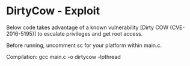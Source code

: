 # DirtyCow - Exploit

Below code takes advantage of a known vulnerability [Dirty COW (CVE-2016-5195)] to escalate privileges and get root access.

Before running, uncomment sc for your platform within main.c.

Compilation:
gcc main.c -o dirtycow -lpthread













